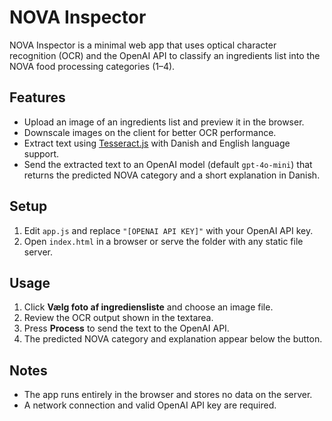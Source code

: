 # NOVA Inspector

NOVA Inspector is a minimal web app that uses optical character recognition (OCR) and the OpenAI API to classify an ingredients list into the NOVA food processing categories (1–4).

## Features
- Upload an image of an ingredients list and preview it in the browser.
- Downscale images on the client for better OCR performance.
- Extract text using [Tesseract.js](https://tesseract.projectnaptha.com/) with Danish and English language support.
- Send the extracted text to an OpenAI model (default `gpt-4o-mini`) that returns the predicted NOVA category and a short explanation in Danish.

## Setup
1. Edit `app.js` and replace `"[OPENAI API KEY]"` with your OpenAI API key.
2. Open `index.html` in a browser or serve the folder with any static file server.

## Usage
1. Click **Vælg foto af ingrediensliste** and choose an image file.
2. Review the OCR output shown in the textarea.
3. Press **Process** to send the text to the OpenAI API.
4. The predicted NOVA category and explanation appear below the button.

## Notes
- The app runs entirely in the browser and stores no data on the server.
- A network connection and valid OpenAI API key are required.

